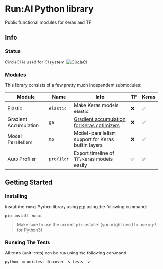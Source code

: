 # Run:AI Python library

Public functional modules for Keras and TF

## Info

### Status

CircleCI is used for CI system:
[![CircleCI](https://circleci.com/gh/run-ai/runai/tree/master.svg?style=svg&circle-token=438045a8ae6e2d2a2253bae97ccf82dc94bcfd5b)](https://circleci.com/gh/run-ai/runai/tree/master)

### Modules

This library consists of a few pretty much independent submodules:

| Module | Name | Info | TF | Keras |
|--------|------|------|----|-------|
| Elastic | `elastic` | Make Keras models elastic | :x: | :white_check_mark: |
| Gradient Accumulation | `ga` | [Gradient accumulation for Keras optimizers](runai/ga/README.md) | :x: | :white_check_mark: |
| Model Parallelism | `mp` | Model-parallelism support for Keras builtin layers | :x: | :white_check_mark: |
| Auto Profiler | `profiler` | Export timeline of TF/Keras models easily | :white_check_mark: | :white_check_mark: |

## Getting Started

### Installing

Install the `runai` Python library using `pip` using the following command:

```
pip install runai
```

> Make sure to use the correct `pip` installer (you might need to use `pip3` for Python3)

### Running The Tests

All tests (unit tests) can be run using the following command:

```
python -m unittest discover -s tests -v
```
